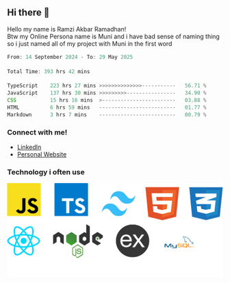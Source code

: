 ## Hi there 👋
Hello my name is Ramzi Akbar Ramadhan!\
Btw my Online Persona name is Muni and i have bad sense of naming thing so i just named all of my project with Muni in the first word
<!--START_SECTION:Muni-->

```Javascript
From: 14 September 2024 - To: 29 May 2025

Total Time: 393 hrs 42 mins

TypeScript    223 hrs 27 mins >>>>>>>>>>>>>>-----------   56.71 %
JavaScript    137 hrs 30 mins >>>>>>>>>----------------   34.90 %
CSS           15 hrs 16 mins  >------------------------   03.88 %
HTML          6 hrs 59 mins   -------------------------   01.77 %
Markdown      3 hrs 7 mins    -------------------------   00.79 %
```

<!--END_SECTION:Muni-->
### Connect with me!
* [LinkedIn](https://www.linkedin.com/in/ramzi-akbar-ramadhan-b8b05a243/)
* [Personal Website](https://www.muniporto.my.id/)
### Technology i often use
![Technology List](assets/techlist.png)
